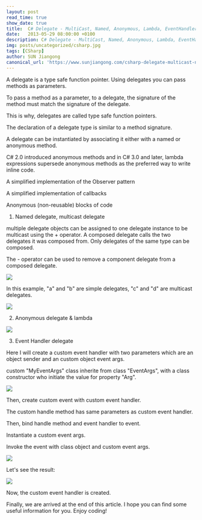 ```yaml
---
layout: post
read_time: true
show_date: true
title:  C# Delegate - MultiCast, Named, Anonymous, Lambda, EventHandler
date:   2013-05-29 08:00:00 +0100
description: C# Delegate - MultiCast, Named, Anonymous, Lambda, EventHandler
img: posts/uncategorized/csharp.jpg
tags: [CSharp]
author: SUN Jiangong
canonical_url: 'https://www.sunjiangong.com/csharp-delegate-multicast-named-anonymous-lambda-event-handler.html'
---
```


A delegate is a type safe function pointer. Using delegates you can pass methods as parameters.

To pass a method as a parameter, to a delegate, the signature of the method must match the signature of the delegate. 

This is why, delegates are called type safe function pointers.

The declaration of a delegate type is similar to a method signature.

A delegate can be instantiated by associating it either with a named or anonymous method.

C# 2.0 introduced anonymous methods and in C# 3.0 and later, lambda expressions supersede anonymous methods as the preferred way to write inline code.

A simplified implementation of the Observer pattern

A simplified implementation of callbacks

Anonymous (non-reusable) blocks of code

1) Named delegate, multicast delegate

multiple delegate objects can be assigned to one delegate instance to be multicast using the + operator. A composed delegate calls the two delegates it was composed from. Only delegates of the same type can be composed.

The - operator can be used to remove a component delegate from a composed delegate.

![](./../../../assets/img/posts/2013-05-29-delegate/01.png)


In this example, "a" and "b" are simple delegates, "c" and "d" are multicast delegates.

![](./../../../assets/img/posts/2013-05-29-delegate/02.png)

2) Anonymous delegate & lambda

![](./../../../assets/img/posts/2013-05-29-delegate/03.png)

3) Event Handler delegate

Here I will create a custom event handler with two parameters which are an object sender and an custom object event args. 

custom "MyEventArgs" class inherite from class "EventArgs", with a class constructor who initiate the value for property "Arg".

![](./../../../assets/img/posts/2013-05-29-delegate/04.png)

Then, create custom event with custom event handler. 

The custom handle method has same parameters as custom event handler.

Then, bind handle method and event handler to event.

Instantiate a custom event args.

Invoke the event with class object and custom event args.

![](./../../../assets/img/posts/2013-05-29-delegate/05.png)

Let's see the result:

![](./../../../assets/img/posts/2013-05-29-delegate/06.png)

Now, the custom event handler is created.


Finally, we are arrived at the end of this article. I hope you can find some useful information for you. Enjoy coding!

